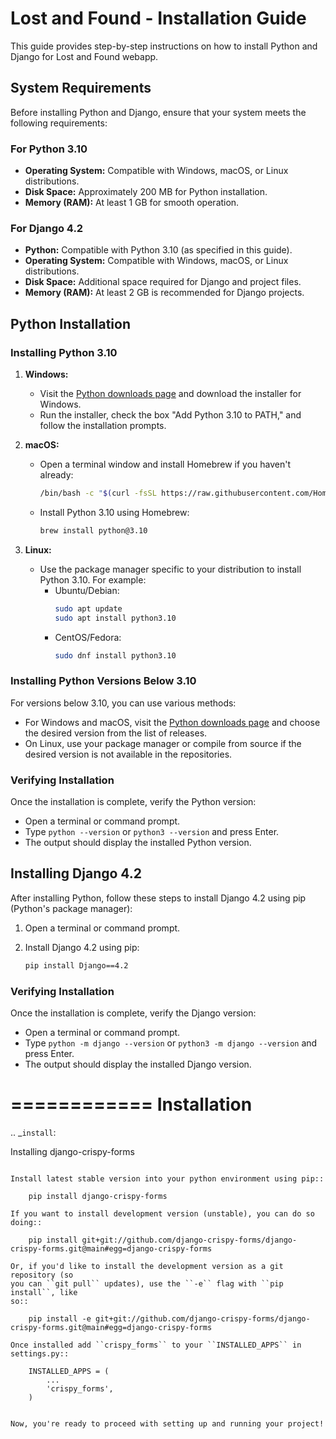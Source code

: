 # Lost and Found - Installation Guide

This guide provides step-by-step instructions on how to install Python and Django for Lost and Found webapp.

## System Requirements

Before installing Python and Django, ensure that your system meets the following requirements:

### For Python 3.10

- **Operating System:** Compatible with Windows, macOS, or Linux distributions.
- **Disk Space:** Approximately 200 MB for Python installation.
- **Memory (RAM):** At least 1 GB for smooth operation.

### For Django 4.2

- **Python:** Compatible with Python 3.10 (as specified in this guide).
- **Operating System:** Compatible with Windows, macOS, or Linux distributions.
- **Disk Space:** Additional space required for Django and project files.
- **Memory (RAM):** At least 2 GB is recommended for Django projects.


## Python Installation

### Installing Python 3.10

1. **Windows:**
   - Visit the [Python downloads page](https://www.python.org/downloads/release/python-310/) and download the installer for Windows.
   - Run the installer, check the box "Add Python 3.10 to PATH," and follow the installation prompts.

2. **macOS:**
   - Open a terminal window and install Homebrew if you haven't already:
     ```bash
     /bin/bash -c "$(curl -fsSL https://raw.githubusercontent.com/Homebrew/install/HEAD/install.sh)"
     ```
   - Install Python 3.10 using Homebrew:
     ```bash
     brew install python@3.10
     ```

3. **Linux:**
   - Use the package manager specific to your distribution to install Python 3.10. For example:
     - Ubuntu/Debian:
       ```bash
       sudo apt update
       sudo apt install python3.10
       ```
     - CentOS/Fedora:
       ```bash
       sudo dnf install python3.10
       ```

### Installing Python Versions Below 3.10

For versions below 3.10, you can use various methods:

- For Windows and macOS, visit the [Python downloads page](https://www.python.org/downloads/) and choose the desired version from the list of releases.
- On Linux, use your package manager or compile from source if the desired version is not available in the repositories.

### Verifying Installation

Once the installation is complete, verify the Python version:

- Open a terminal or command prompt.
- Type `python --version` or `python3 --version` and press Enter.
- The output should display the installed Python version.

## Installing Django 4.2

After installing Python, follow these steps to install Django 4.2 using pip (Python's package manager):

1. Open a terminal or command prompt.

2. Install Django 4.2 using pip:
   ```bash
   pip install Django==4.2

### Verifying Installation

Once the installation is complete, verify the Django version:

- Open a terminal or command prompt.
- Type `python -m django --version` or `python3 -m django --version` and press Enter.
- The output should display the installed Django version.

============
Installation
============

.. _`install`:

Installing django-crispy-forms
~~~~~~~~~~~~~~~~~~~~~~~~~~~~~~

Install latest stable version into your python environment using pip::

    pip install django-crispy-forms

If you want to install development version (unstable), you can do so doing::

    pip install git+git://github.com/django-crispy-forms/django-crispy-forms.git@main#egg=django-crispy-forms

Or, if you'd like to install the development version as a git repository (so
you can ``git pull`` updates), use the ``-e`` flag with ``pip install``, like
so:: 

    pip install -e git+git://github.com/django-crispy-forms/django-crispy-forms.git@main#egg=django-crispy-forms

Once installed add ``crispy_forms`` to your ``INSTALLED_APPS`` in settings.py::

    INSTALLED_APPS = (
        ...
        'crispy_forms',
    )


Now, you're ready to proceed with setting up and running your project!
